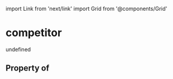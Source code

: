 import Link from 'next/link'
import Grid from '@components/Grid'

# competitor

undefined

## Property of




